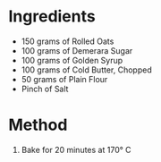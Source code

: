 # Ingredients

- 150 grams of Rolled Oats
- 100 grams of Demerara Sugar
- 100 grams of Golden Syrup
- 100 grams of Cold Butter, Chopped
- 50 grams of Plain Flour
- Pinch of Salt

# Method

1. Bake for 20 minutes at 170° C